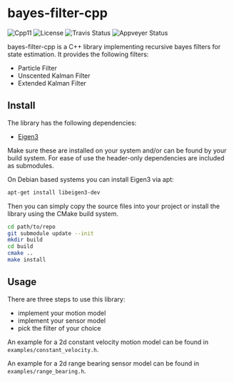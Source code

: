 # bayes-filter-cpp

![Cpp11](https://img.shields.io/badge/C%2B%2B-11-blue.svg)
![License](https://img.shields.io/packagist/l/doctrine/orm.svg)
![Travis Status](https://travis-ci.org/Rookfighter/bayes-filter-cpp.svg?branch=master)
![Appveyer Status](https://ci.appveyor.com/api/projects/status/kb1lydcuywyurj5r?svg=true)

bayes-filter-cpp is a C++ library implementing recursive bayes filters for state estimation. It provides the following filters:

* Particle Filter
* Unscented Kalman Filter
* Extended Kalman Filter

## Install

The library has the following dependencies:

* [Eigen3](https://eigen.tuxfamily.org/index.php?title=Main_Page)

Make sure these are installed on your system and/or can be found by your build
system. For ease of use the header-only dependencies are included as
submodules.

On Debian based systems you can install Eigen3 via apt:

```bash
apt-get install libeigen3-dev
```

Then you can simply copy the source files into your project or install
the library using the CMake build system.

```bash
cd path/to/repo
git submodule update --init
mkdir build
cd build
cmake ..
make install
```

## Usage

There are three steps to use this library:

* implement your motion model
* implement your sensor model
* pick the filter of your choice

An example for a 2d constant velocity motion model can be found
in ```examples/constant_velocity.h```.

An example for a 2d range bearing sensor model can be found
in ```examples/range_bearing.h```.
